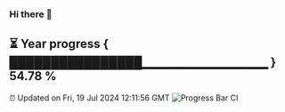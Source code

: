 ### Hi there 👋
⏳ Year progress { ████████████████▁▁▁▁▁▁▁▁▁▁▁▁▁▁ } 54.78 %
---
⏰ Updated on Fri, 19 Jul 2024 12:11:56 GMT
![Progress Bar CI](https://github.com/Moyi321/Moyi321/workflows/Progress%20Bar%20CI/badge.svg)

